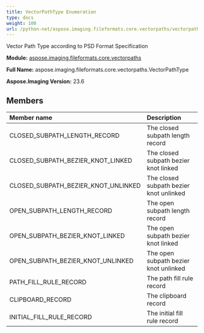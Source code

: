 ```yaml
---
title: VectorPathType Enumeration
type: docs
weight: 100
url: /python-net/aspose.imaging.fileformats.core.vectorpaths/vectorpathtype/
---
```


Vector Path Type according to PSD Format Specification

**Module:** [aspose.imaging.fileformats.core.vectorpaths](/imaging/python-net/aspose.imaging.fileformats.core.vectorpaths/)

**Full Name:** aspose.imaging.fileformats.core.vectorpaths.VectorPathType

**Aspose.Imaging Version:** 23.6

## **Members**
| **Member name** | **Description** |
| :- | :- |
| CLOSED_SUBPATH_LENGTH_RECORD | The closed subpath length record |
| CLOSED_SUBPATH_BEZIER_KNOT_LINKED | The closed subpath bezier knot linked |
| CLOSED_SUBPATH_BEZIER_KNOT_UNLINKED | The closed subpath bezier knot unlinked |
| OPEN_SUBPATH_LENGTH_RECORD | The open subpath length record |
| OPEN_SUBPATH_BEZIER_KNOT_LINKED | The open subpath bezier knot linked |
| OPEN_SUBPATH_BEZIER_KNOT_UNLINKED | The open subpath bezier knot unlinked |
| PATH_FILL_RULE_RECORD | The path fill rule record |
| CLIPBOARD_RECORD | The clipboard record |
| INITIAL_FILL_RULE_RECORD | The initial fill rule record |

